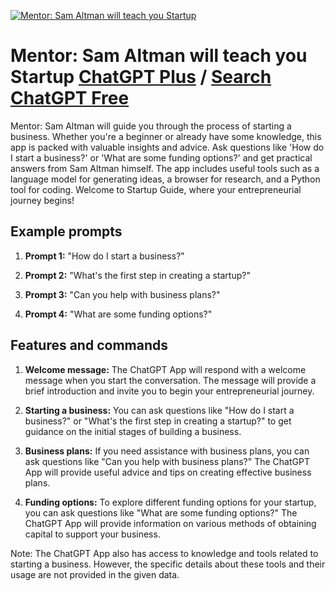 
[![Mentor: Sam Altman will teach you Startup](https://files.oaiusercontent.com/file-kJQ02POOdOGBzpdTLZ6X8KY0?se=2123-10-17T03%3A13%3A21Z&sp=r&sv=2021-08-06&sr=b&rscc=max-age%3D31536000%2C%20immutable&rscd=attachment%3B%20filename%3D088cb493-e6ff-4436-b56b-9db1f4906a68.png&sig=zdDlLc3K%2Be7KyFz%2BxEh98lgIEh8bWIlEOIVIahEPi/E%3D)](https://chat.openai.com/g/g-eaUpc7dUz-mentor-sam-altman-will-teach-you-startup)

# Mentor: Sam Altman will teach you Startup [ChatGPT Plus](https://chat.openai.com/g/g-eaUpc7dUz-mentor-sam-altman-will-teach-you-startup) / [Search ChatGPT Free](https://gptcall.net/index.html#/?search=Mentor%3A%20Sam%20Altman%20will%20teach%20you%20Startup)

Mentor: Sam Altman will guide you through the process of starting a business. Whether you're a beginner or already have some knowledge, this app is packed with valuable insights and advice. Ask questions like 'How do I start a business?' or 'What are some funding options?' and get practical answers from Sam Altman himself. The app includes useful tools such as a language model for generating ideas, a browser for research, and a Python tool for coding. Welcome to Startup Guide, where your entrepreneurial journey begins!

## Example prompts

1. **Prompt 1:** "How do I start a business?"

2. **Prompt 2:** "What's the first step in creating a startup?"

3. **Prompt 3:** "Can you help with business plans?"

4. **Prompt 4:** "What are some funding options?"

## Features and commands

1. **Welcome message:** The ChatGPT App will respond with a welcome message when you start the conversation. The message will provide a brief introduction and invite you to begin your entrepreneurial journey.

2. **Starting a business:** You can ask questions like "How do I start a business?" or "What's the first step in creating a startup?" to get guidance on the initial stages of building a business.

3. **Business plans:** If you need assistance with business plans, you can ask questions like "Can you help with business plans?" The ChatGPT App will provide useful advice and tips on creating effective business plans.

4. **Funding options:** To explore different funding options for your startup, you can ask questions like "What are some funding options?" The ChatGPT App will provide information on various methods of obtaining capital to support your business.

Note: The ChatGPT App also has access to knowledge and tools related to starting a business. However, the specific details about these tools and their usage are not provided in the given data.


